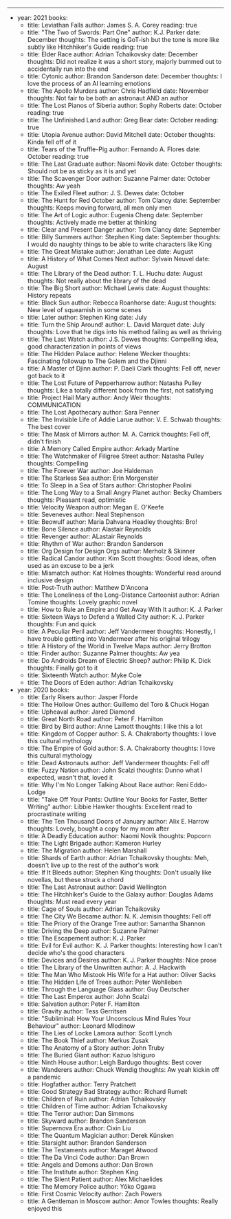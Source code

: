 ---
- year: 2021
  books:
  - title: Leviathan Falls
    author: James S. A. Corey
    reading: true
  - title: "The Two of Swords: Part One"
    author: K.J. Parker
    date: December
    thoughts: The setting is GoT-ish but the tone is more like subtly like Hitchhiker's Guide
    reading: true
  - title: Elder Race
    author: Adrian Tchaikovsky
    date: December
    thoughts: Did not realize it was a short story, majorly bummed out to accidentally run into the end
  - title: Cytonic
    author: Brandon Sanderson
    date: December
    thoughts: I love the process of an AI learning emotions
  - title: The Apollo Murders
    author: Chris Hadfield
    date: November
    thoughts: Not fair to be both an astronaut AND an author
  - title: The Lost Pianos of Siberia
    author: Sophy Roberts
    date: October
    reading: true
  - title: The Unfinished Land
    author: Greg Bear
    date: October
    reading: true
  - title: Utopia Avenue
    author: David Mitchell
    date: October
    thoughts: Kinda fell off of it
  - title: Tears of the Truffle-Pig
    author: Fernando A. Flores
    date: October
    reading: true
  - title: The Last Graduate
    author: Naomi Novik
    date: October
    thoughts: Should not be as sticky as it is and yet
  - title: The Scavenger Door
    author: Suzanne Palmer
    date: October
    thoughts: Aw yeah
  - title: The Exiled Fleet
    author: J. S. Dewes
    date: October
  - title: The Hunt for Red October
    author: Tom Clancy
    date: September
    thoughts: Keeps moving forward, all men only men
  - title: The Art of Logic
    author: Eugenia Cheng
    date: September
    thoughts: Actively made me better at thinking
  - title: Clear and Present Danger
    author: Tom Clancy
    date: September
  - title: Billy Summers
    author: Stephen King
    date: September
    thoughts: I would do naughty things to be able to write characters like King
  - title: The Great Mistake
    author: Jonathan Lee
    date: August
  - title: A History of What Comes Next
    author: Sylvain Neuvel
    date: August
  - title: The Library of the Dead
    author: T. L. Huchu
    date: August
    thoughts: Not really about the library of the dead
  - title: The Big Short
    author: Michael Lewis
    date: August
    thoughts: History repeats
  - title: Black Sun
    author: Rebecca Roanhorse
    date: August
    thoughts: New level of squeamish in some scenes
  - title: Later
    author: Stephen King
    date: July
  - title: Turn the Ship Around!
    author: L. David Marquet
    date: July
    thoughts: Love that he digs into his method failing as well as thriving
  - title: The Last Watch
    author: J.S. Dewes
    thoughts: Compelling idea, good characterization in points of views
  - title: The Hidden Palace
    author: Helene Wecker
    thoughts: Fascinating followup to The Golem and the Djinni
  - title: A Master of Djinn
    author: P. Daeli Clark
    thoughts: Fell off, never got back to it
  - title: The Lost Future of Pepperharrow
    author: Natasha Pulley
    thoughts: Like a totally different book from the first, not satisfying
  - title: Project Hail Mary
    author: Andy Weir
    thoughts: COMMUNICATION
  - title: The Lost Apothecary
    author: Sara Penner
  - title: The Invisible Life of Addie Larue
    author: V. E. Schwab
    thoughts: The best cover
  - title: The Mask of Mirrors
    author: M. A. Carrick
    thoughts: Fell off, didn't finish
  - title: A Memory Called Empire
    author: Arkady Martine
  - title: The Watchmaker of Filigree Street
    author: Natasha Pulley
    thoughts: Compelling
  - title: The Forever War
    author: Joe Haldeman
  - title: The Starless Sea
    author: Erin Morgenster
  - title: To Sleep in a Sea of Stars
    author: Christopher Paolini
  - title: The Long Way to a Small Angry Planet
    author: Becky Chambers
    thoughts: Pleasant read, optimistic
  - title: Velocity Weapon
    author: Megan E. O'Keefe
  - title: Seveneves
    author: Neal Stephenson
  - title: Beowulf
    author: Maria Dahvana Headley
    thoughts: Bro!
  - title: Bone Silence
    author: Alastair Reynolds
  - title: Revenger
    author: ALastair Reynolds
  - title: Rhythm of War
    author: Brandon Sanderson
  - title: Org Design for Design Orgs
    author: Merholz & Skinner
  - title: Radical Candor
    author: Kim Scott
    thoughts: Good ideas, often used as an excuse to be a jerk
  - title: Mismatch
    author: Kat Holmes
    thoughts: Wonderful read around inclusive design
  - title: Post-Truth
    author: Matthew D'Ancona
  - title: The Loneliness of the Long-Distance Cartoonist
    author: Adrian Tomine
    thoughts: Lovely graphic novel
  - title: How to Rule an Empire and Get Away With It
    author: K. J. Parker
  - title: Sixteen Ways to Defend a Walled City
    author: K. J. Parker
    thoughts: Fun and quick
  - title: A Peculiar Peril
    author: Jeff Vandermeer
    thoughts: Honestly, I have trouble getting into Vandermeer after his original trilogy
  - title: A History of the World in Twelve Maps
    author: Jerry Brotton
  - title: Finder
    author: Suzanne Palmer
    thoughts: Aw yea
  - title: Do Androids Dream of Electric Sheep?
    author: Philip K. Dick
    thoughts: Finally got to it
  - title: Sixteenth Watch
    author: Myke Cole
  - title: The Doors of Eden
    author: Adrian Tchaikovsky
- year: 2020
  books: 
  - title: Early Risers
    author: Jasper Fforde
  - title: The Hollow Ones
    author: Guillemo del Toro & Chuck Hogan
  - title: Upheaval
    author: Jared Diamond
  - title: Great North Road
    author: Peter F. Hamilton
  - title: Bird by Bird
    author: Anne Lamott
    thoughts: I like this a lot
  - title: Kingdom of Copper
    author: S. A. Chakraborty
    thoughts: I love this cultural mythology
  - title: The Empire of Gold
    author: S. A. Chakraborty
    thoughts: I love this cultural mythology
  - title: Dead Astronauts
    author: Jeff Vandermeer
    thoughts: Fell off
  - title: Fuzzy Nation
    author: John Scalzi
    thoughts: Dunno what I expected, wasn't that, loved it
  - title: Why I'm No Longer Talking About Race
    author: Reni Eddo-Lodge
  - title: "Take Off Your Pants: Outline Your Books for Faster, Better Writing"
    author: Libbie Hawker
    thoughts: Excellent read to procrastinate writing
  - title: The Ten Thousand Doors of January
    author: Alix E. Harrow
    thoughts: Lovely, bought a copy for my mom after
  - title: A Deadly Education
    author: Naomi Novik
    thoughts: Popcorn
  - title: The Light Brigade
    author: Kameron Hurley
  - title: The Migration
    author: Helen Marshall
  - title: Shards of Earth
    author: Adrian Tchaikovsky
    thoughts: Meh, doesn't live up to the rest of the author's work
  - title: If It Bleeds
    author: Stephen King
    thoughts: Don't usually like novellas, but these struck a chord
  - title: The Last Astronaut
    author: David Wellington
  - title: The Hitchhiker's Guide to the Galaxy
    author: Douglas Adams
    thoughts: Must read every year
  - title: Cage of Souls
    author: Adrian Tchaikovsky
  - title: The City We Became
    author: N. K. Jemisin
    thoughts: Fell off
  - title: The Priory of the Orange Tree
    author: Samantha Shannon
  - title: Driving the Deep
    author: Suzanne Palmer
  - title: The Escapement
    author: K. J. Parker
  - title: Evil for Evil
    author: K. J. Parker
    thoughts: Interesting how I can't decide who's the good characters
  - title: Devices and Desires
    author: K. J. Parker
    thoughts: Nice prose
  - title: The Library of the Unwritten
    author: A. J. Hackwith
  - title: The Man Who Mistook His Wife for a Hat
    author: Oliver Sacks
  - title: The Hidden Life of Trees
    author: Peter Wohlleben
  - title: Through the Language Glass
    author: Guy Deutscher
  - title: The Last Emperox
    author: John Scalzi
  - title: Salvation
    author: Peter F. Hamilton
  - title: Gravity
    author: Tess Gerritsen
  - title: "Subliminal: How Your Unconscious Mind Rules Your Behaviour"
    author: Leonard Mlodinow
  - title: The Lies of Locke Lamora
    author: Scott Lynch
  - title: The Book Thief
    author: Merkus Zusak
  - title: The Anatomy of a Story
    author: John Truby
  - title: The Buried Giant
    author: Kazuo Ishiguro
  - title: Ninth House
    author: Leigh Bardugo
    thoughts: Best cover
  - title: Wanderers
    author: Chuck Wendig
    thoughts: Aw yeah kickin off a pandemic
  - title: Hogfather
    author: Terry Pratchett
  - title: Good Strategy Bad Strategy
    author: Richard Rumelt
  - title: Children of Ruin
    author: Adrian Tchaikovsky
  - title: Children of Time
    author: Adrian Tchaikovsky
  - title: The Terror
    author: Dan Simmons
  - title: Skyward
    author: Brandon Sanderson
  - title: Supernova Era
    author: Cixin Liu
  - title: The Quantum Magician
    author: Derek Künsken
  - title: Starsight
    author: Brandon Sanderson
  - title: The Testaments
    author: Maraget Atwood
  - title: The Da Vinci Code
    author: Dan Brown
  - title: Angels and Demons
    author: Dan Brown
  - title: The Institute
    author: Stephen King
  - title: The Silent Patient
    author: Alex Michaelides
  - title: The Memory Police
    author: Yōko Ogawa
  - title: First Cosmic Velocity
    author: Zach Powers
  - title: A Gentleman in Moscow
    author: Amor Towles
    thoughts: Really enjoyed this
